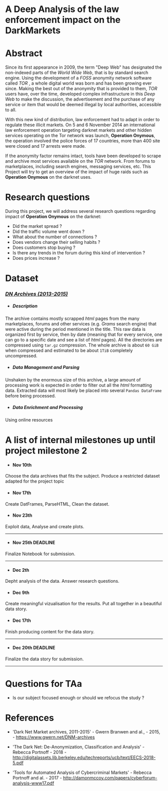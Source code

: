 # A Deep Analysis of the law enforcement impact on the DarkMarkets

# Abstract
Since its first appearance in 2009, the term "Deep Web" has designated the non-indexed parts of the _World Wide Web_, that is by standard search engine. Using the development of a _FOSS_ anonymity network software called _TOR_ , a whole digital world was born and has been growing ever since. Making the best out of the anonymity that is provided to them, _TOR_ users have, over the time, developed complex infrastructure in this _Deep Web_ to make the discussion, the advertisement and the purchase of any service or item that would be deemed illegal by local authorities, accessible to all.

With this new kind of distribution,  law enforcement had to adapt in order to regulate these illicit markets. On 5 and 6 November 2014 an international law enforcement operation targeting darknet markets and other hidden services operating on the Tor network was launch, **Operation Onymous**, the operation involved the police forces of 17 countries, more than 400 site were closed and 17 arrests were made.

If the anonymity factor remains intact, tools have been developed to scrape and archive most services available on the _TOR_ network. From forums to marketplaces, including search engines, messaging services, etc. This Project will try to get an overview of the impact of huge raids such as **Operation Onymous** on the darknet uses.

# Research questions
During this project, we will address several research questions regarding impact of **Operation Onymous** on the darknet:
* Did the market spread ?
* Did the traffic volume went down ?
* What about the number of connections ?
* Does vendors change their selling habits ?
* Does customers stop buying ?
* Is there any trends in the forum during this kind of intervention ?
* Does prices increase ?

# Dataset
###  [_DN Archives (2013-2015)_](https://www.gwern.net/DNM-archives)

  - ##### Description
  The archive contains mostly scrapped _html_ pages from the many marketplaces, forums and other services (e.g. _Grams_ search engine) that were active during the period mentioned in the title. This raw data is organized first by service, then by date (meaning that for every service, one can go to a specific date and see a list of _html_ pages). All the directories are compressed using `tar.gz` compression. The whole archive is about `60 GiB` when compressed and estimated to be about `1TiB` completely uncompressed.
  - ##### Data Management and Parsing
  Unshaken by the enormous size of this archive, a large amount of processing work is expected in order to filter out all the _html_ formatting data. Extracted data will most likely be placed into several `Pandas DataFrame` before being processed.
  - ##### Data Enrichment and Processing
  Using online resources

# A list of internal milestones up until project milestone 2
  - #### Nov 10th
  Choose the data archives that fits the subject. Produce a restricted dataset adapted for the project topic
  - #### Nov 17th
  Create DatFrames, ParseHTML, Clean the dataset.
  - #### Nov 23th
  Exploit data, Analyse and create plots.

  ***
  - #### Nov 25th DEADLINE
  Finalize Notebook for submission.
  ***

  - #### Dec 2th
  Depht analysis of the data.
  Answer research questions.
  - #### Dec 9th
  Create meaningful vizualisation for the results.
  Put all together in a beautiful data story.
  - #### Dec 17th
  Finish producing content for the data story.

  ***
  - #### Dec 20th DEADLINE
  Finalize the data story for submission.
  ***

# Questions for TAa

- Is our subject focused enough or should we refocus the study ?

# References
- 'Dark Net Market archives, 2011-2015'
        - Gwern Branwen and al.,
        - 2015,
        - https://www.gwern.net/DNM-archives

- 'The Dark Net: De-Anonymization, Classification and Analysis'
        - Rebecca Portnoff
        - 2018
        - http://digitalassets.lib.berkeley.edu/techreports/ucb/text/EECS-2018-5.pdf

- 'Tools for Automated Analysis of Cybercriminal Markets'
                - Rebecca Portnoff and al.
                - 2017
                - http://damonmccoy.com/papers/cyberforum-analysis-www17.pdf
